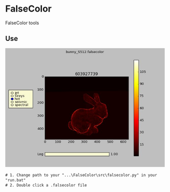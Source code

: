 # FalseColor
FalseColor tools

Use
--------
<p align="center"><img src="https://github.com/matt77hias/FalseColor/blob/master/res/Example.png" ></p>

~~~~
# 1. Change path to your "...\FalseColor\src\falsecolor.py" in your "run.bat"
# 2. Double click a .falsecolor file
~~~~
